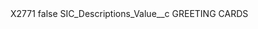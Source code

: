 <?xml version="1.0" encoding="UTF-8"?>
<CustomMetadata xmlns="http://soap.sforce.com/2006/04/metadata" xmlns:xsi="http://www.w3.org/2001/XMLSchema-instance" xmlns:xsd="http://www.w3.org/2001/XMLSchema">
    <label>X2771</label>
    <protected>false</protected>
    <values>
        <field>SIC_Descriptions_Value__c</field>
        <value xsi:type="xsd:string">GREETING CARDS</value>
    </values>
</CustomMetadata>
